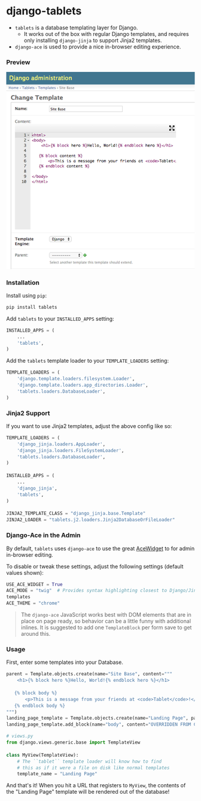 # django-tablets

* `tablets` is a database templating layer for Django.
    * It works out of the box with regular Django templates, and requires only installing `django-jinja` to support Jinja2 templates.
* `django-ace` is used to provide a nice in-browser editing experience.


### Preview
![Admin preview](https://raw.githubusercontent.com/craiglabenz/django-tablets/master/media/admin-change-form.png "Optional Title")


### Installation

Install using `pip`:

```py
pip install tablets
```

Add `tablets` to your `INSTALLED_APPS` setting:
```py
INSTALLED_APPS = (
    ...
    'tablets',
)
```

Add the `tablets` template loader to your `TEMPLATE_LOADERS` setting:
```py
TEMPLATE_LOADERS = (
    'django.template.loaders.filesystem.Loader',
    'django.template.loaders.app_directories.Loader',
    'tablets.loaders.DatabaseLoader',
)
```

### Jinja2 Support

If you want to use Jinja2 templates, adjust the above config like so:
```py
TEMPLATE_LOADERS = (
    'django_jinja.loaders.AppLoader',
    'django_jinja.loaders.FileSystemLoader',
    'tablets.loaders.DatabaseLoader',
)

INSTALLED_APPS = (
    ...
    'django_jinja',
    'tablets',
)

JINJA2_TEMPLATE_CLASS = "django_jinja.base.Template"
JINJA2_LOADER = "tablets.j2.loaders.Jinja2DatabaseOrFileLoader"
```

### Django-Ace in the Admin
By default, `tablets` uses `django-ace` to use the great [AceWidget](http://ace.c9.io/build/kitchen-sink.html) to for admin in-browser editing.

To disable or tweak these settings, adjust the following settings (default values shown):
```py
USE_ACE_WIDGET = True
ACE_MODE = "twig"  # Provides syntax highlighting closest to Django/Jinja2 
templates
ACE_THEME = "chrome"
```
>The `django-ace` JavaScript works best with DOM elements that are in place on page ready, so behavior can be a little funny with additional inlines. It is suggested to add one `TemplateBlock` per form save to get around this.


### Usage

First, enter some templates into your Database.
```py
parent = Template.objects.create(name="Site Base", content="""
    <h1>{% block hero %}Hello, World!{% endblock hero %}</h1>

   {% block body %}
       <p>This is a message from your friends at <code>Tablet</code>!</p>
   {% endblock body %}
""")
landing_page_template = Template.objects.create(name="Landing Page", parent=parent)
landing_page_template.add_block(name="body", content="OVERRIDDEN FROM CHILD TEMPLATE!")
```

```py
# views.py
from django.views.generic.base import TemplateView

class MyView(TemplateView):
    # The ``tablet`` template loader will know how to find
    # this as if it were a file on disk like normal templates
    template_name = "Landing Page"
```

And that's it! When you hit a URL that registers to `MyView`, the contents of the "Landing Page" template will be rendered out of the database!

